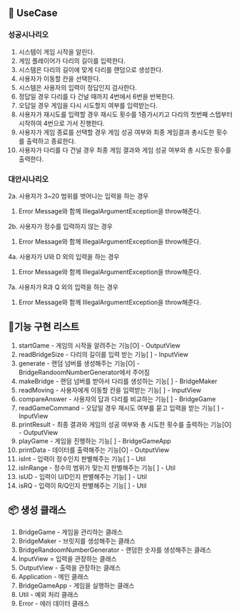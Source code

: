 ## 🎯 UseCase
### 성공시나리오
1. 시스템이 게임 시작을 알린다.
2. 게임 플레이어가 다리의 길이를 입력한다.
3. 시스템은 다리의 길이에 맞게 다리를 랜덤으로 생성한다.
4. 사용자가 이동할 칸을 선택한다.
5. 시스템은 사용자의 입력이 정답인지 검사한다.
6. 정답일 경우 다리를 다 건널 때까지 4번에서 6번을 반복한다.
7. 오답일 경우 게임을 다시 시도할지 여부를 입력받는다.
8. 사용자가 재시도를 입력할 경우 재시도 횟수를 1증가시키고 다리의 첫번째 스텝부터 시작하여 4번으로 가서 진행한다.
9. 사용자가 게임 종료를 선택할 경우 게임 성공 여부와 최종 게임결과 총시도한 횟수를 출력하고 종료한다.
10. 사용자가 다리를 다 건널 경우 최종 게임 결과와 게임 성공 여부와 총 시도한 횟수를 출력한다.
### 대안시나리오
2a. 사용자가 3~20 범위를 벗어나는 입력을 하는 경우
1. Error Message와 함께 IllegalArgumentException을 throw해준다.

2b. 사용자가 정수를 입력하지 않는 경우
1. Error Message와 함께 IllegalArgumentException을 throw해준다.

4a. 사용자가 U와 D 외의 입력을 하는 경우
1. Error Message와 함께 IllegalArgumentException을 throw해준다.

7a. 사용자가 R과 Q 외의 입력을 하는 경우
1. Error Message와 함께 IllegalArgumentException을 throw해준다.

## 📝기능 구현 리스트
1. startGame - 게임의 시작을 알려주는 기능[O] -  OutputView
2. readBridgeSize - 다리의 길이를 입력 받는 기능[ ] - InputView
3. generate - 랜덤 넘버를 생성해주는 기능[O] - BridgeRandoomNumberGenerator에서 주어짐
4. makeBridge - 랜덤 넘버를 받아서 다리를 생성하는 기능[ ] - BridgeMaker
5. readMoving - 사용자에게 이동할 칸을 입력받는 기능[ ] - InputView
6. compareAnswer - 사용자의 답과 다리를 비교하는 기능[ ] - BridgeGame 
7. readGameCommand - 오답일 경우 재시도 여부를 묻고 입력을 받는 기능[ ] - InputView
8. printResult - 최종 결과와 게임의 성공 여부와 총 시도한 횟수를 출력하는 기능[O] - OutputView
9. playGame - 게임을 진행하는 기능[ ] - BridgeGameApp
10. printData - 데이터를 출력해주는 기능[O] - OutputView
11. isInt - 입력이 정수인지 판별해주는 기능[ ] - Util
12. isInRange - 정수의 범위가 맞는지 판별해주는 기능[ ] - Util
13. isUD - 입력이 U/D인지 판별해주는 기능[ ] - Util
14. isRQ - 입력이 R/Q인지 판별해주는 기능[ ] - Util

## 📦️ 생성 클래스
1. BridgeGame - 게임을 관리하는 클래스
2. BridgeMaker - 브릿지를 생성해주는 클래스
3. BridgeRandoomNumberGenerator - 랜덤한 숫자를 생성해주는 클래스
4. InputView = 입력을 관장하는 클래스
5. OutputView - 출력을 관장하는 클래스
6. Application - 메인 클래스
7. BridgeGameApp - 게임을 실행하는 클래스
8. Util - 예외 처리 클래스
9. Error - 에러 데이터 클래스